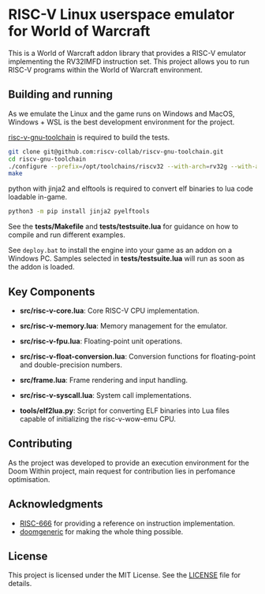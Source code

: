 # RISC-V Linux userspace emulator for World of Warcraft

This is a World of Warcraft addon library that provides a RISC-V emulator implementing the RV32IMFD instruction set. This project allows you to run RISC-V programs within the World of Warcraft environment.

## Building and running

As we emulate the Linux and the game runs on Windows and MacOS, Windows + WSL is the best development environment for the project.

[risc-v-gnu-toolchain](https://github.com/riscv-collab/riscv-gnu-toolchain) is required to build the tests.
```sh
git clone git@github.com:riscv-collab/riscv-gnu-toolchain.git
cd riscv-gnu-toolchain
./configure --prefix=/opt/toolchains/riscv32 --with-arch=rv32g --with-abi=ilp32d
make
```

python with jinja2 and elftools is required to convert elf binaries to lua code loadable in-game.
```sh
python3 -m pip install jinja2 pyelftools
```

See the **tests/Makefile** and **tests/testsuite.lua** for guidance on how to compile and run different examples.

See `deploy.bat` to install the engine into your game as an addon on a Windows PC. Samples selected in **tests/testsuite.lua** will run as soon as the addon is loaded. 

## Key Components

- **src/risc-v-core.lua**: Core RISC-V CPU implementation.
- **src/risc-v-memory.lua**: Memory management for the emulator.
- **src/risc-v-fpu.lua**: Floating-point unit operations.
- **src/risc-v-float-conversion.lua**: Conversion functions for floating-point and double-precision numbers.
- **src/frame.lua**: Frame rendering and input handling.
- **src/risc-v-syscall.lua**: System call implementations.

- **tools/elf2lua.py**: Script for converting ELF binaries into Lua files capable of initializing the risc-v-wow-emu CPU.

## Contributing

As the project was developed to provide an execution environment for the Doom Within project, main request for contribution lies in perfomance optimisation.

## Acknowledgments

- [RISC-666](https://github.com/lcq2/risc-666) for providing a reference on instruction implementation.
- [doomgeneric](https://github.com/ozkl/doomgeneric) for making the whole thing possible.

## License

This project is licensed under the MIT License. See the [LICENSE](LICENSE) file for details.
